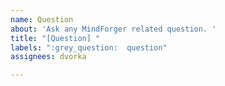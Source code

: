 ```yaml
---
name: Question
about: 'Ask any MindForger related question. '
title: "[Question] "
labels: ":grey_question:  question"
assignees: dvorka

---
```



